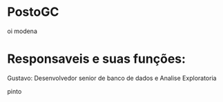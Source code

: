 # PostoGC
 
oi modena


# Responsaveis e suas funções:

Gustavo: Desenvolvedor senior de banco de dados e Analise Exploratoria







pinto
